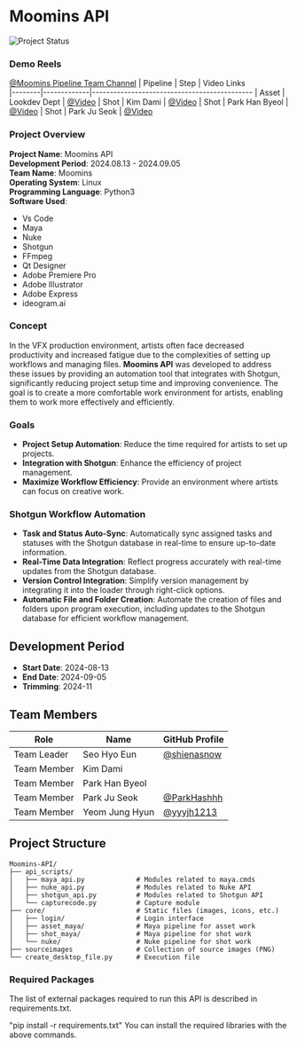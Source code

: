 # Moomins API

![Project Status](https://img.shields.io/badge/status-active-green)


### Demo Reels
[@Moomins Pipeline Team Channel](https://www.youtube.com/@NFXMoomins2024/videos)
| Pipeline   | Step        | Video Links                                
|--------|-------------|---------------------------------------------
| Asset   | Lookdev Dept      | [@Video](https://youtu.be/0P0iHkYt0OI?si=HCn1jY91y8nt1T0w)
| Shot    | Kim Dami      | [@Video](https://youtu.be/_bSvw0jTWvc?si=bVcHb_R883TwFA4b)
| Shot    | Park Han Byeol      | [@Video](https://youtu.be/WVaZMLCwjKs?si=Hqx80I_eaoCdn7eo)
| Shot    | Park Ju Seok      | [@Video](https://youtu.be/hPuDBoU4WeQ?si=SOlPmenjOTkBYTxJ)


### Project Overview
**Project Name**: Moomins API  
**Development Period**: 2024.08.13 - 2024.09.05  
**Team Name**: Moomins  
**Operating System**: Linux  
**Programming Language**: Python3  
**Software Used**: 
- Vs Code
- Maya
- Nuke
- Shotgun
- FFmpeg
- Qt Designer
- Adobe Premiere Pro
- Adobe Illustrator
- Adobe Express
- ideogram.ai

### Concept
In the VFX production environment, artists often face decreased productivity and increased fatigue due to the complexities of setting up workflows and managing files. **Moomins API** was developed to address these issues by providing an automation tool that integrates with Shotgun, significantly reducing project setup time and improving convenience. The goal is to create a more comfortable work environment for artists, enabling them to work more effectively and efficiently.

### Goals
- **Project Setup Automation**: Reduce the time required for artists to set up projects.
- **Integration with Shotgun**: Enhance the efficiency of project management.
- **Maximize Workflow Efficiency**: Provide an environment where artists can focus on creative work.

### **Shotgun Workflow Automation**
- **Task and Status Auto-Sync**: Automatically sync assigned tasks and statuses with the Shotgun database in real-time to ensure up-to-date information.
- **Real-Time Data Integration**: Reflect progress accurately with real-time updates from the Shotgun database.
- **Version Control Integration**: Simplify version management by integrating it into the loader through right-click options.
- **Automatic File and Folder Creation**: Automate the creation of files and folders upon program execution, including updates to the Shotgun database for efficient workflow management.

## Development Period
- **Start Date**: 2024-08-13  
- **End Date**: 2024-09-05
- **Trimming**: 2024-11

## Team Members
| Role   | Name        | GitHub Profile                                
|--------|-------------|---------------------------------------------
| Team Leader   | Seo Hyo Eun      | [@shienasnow](https://github.com/shienasnow)
| Team Member   | Kim Dami      | 
| Team Member   | Park Han Byeol      | 
| Team Member   | Park Ju Seok      | [@ParkHashhh](https://github.com/ParkHashhh)
| Team Member   | Yeom Jung Hyun      | [@yyyjh1213](https://github.com/yyyjh1213)

## Project Structure
```plaintext
Moomins-API/
├── api_scripts/
│   ├── maya_api.py             # Modules related to maya.cmds
│   ├── nuke_api.py             # Modules related to Nuke API
│   ├── shotgun_api.py          # Modules related to Shotgun API
│   └── capturecode.py          # Capture module
├── core/                       # Static files (images, icons, etc.)
│   ├── login/                  # Login interface
│   ├── asset_maya/             # Maya pipeline for asset work
│   ├── shot_maya/              # Maya pipeline for shot work
│   └── nuke/                   # Nuke pipeline for shot work
├── sourceimages                # Collection of source images (PNG)
└── create_desktop_file.py      # Execution file
```

### Required Packages
The list of external packages required to run this API is described in requirements.txt.

"pip install -r requirements.txt"
You can install the required libraries with the above commands.
